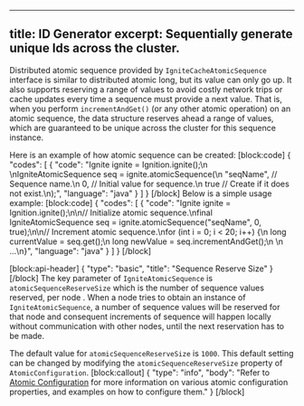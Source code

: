 --------------
title: ID Generator
excerpt: Sequentially generate unique Ids across the cluster.
--------------

Distributed atomic sequence provided by `IgniteCacheAtomicSequence`  interface is similar to distributed atomic long, but its value can only go up. It also supports reserving a range of values to avoid costly network trips or cache updates every time a sequence must provide a next value. That is, when you perform `incrementAndGet()` (or any other atomic operation) on an atomic sequence, the data structure reserves ahead a range of values, which are guaranteed to be unique across the cluster for this sequence instance. 

Here is an example of how atomic sequence can be created:
[block:code]
{
  "codes": [
    {
      "code": "Ignite ignite = Ignition.ignite();\n \nIgniteAtomicSequence seq = ignite.atomicSequence(\n    \"seqName\", // Sequence name.\n    0,       // Initial value for sequence.\n    true     // Create if it does not exist.\n);",
      "language": "java"
    }
  ]
}
[/block]
Below is a simple usage example:
[block:code]
{
  "codes": [
    {
      "code": "Ignite ignite = Ignition.ignite();\n\n// Initialize atomic sequence.\nfinal IgniteAtomicSequence seq = ignite.atomicSequence(\"seqName\", 0, true);\n\n// Increment atomic sequence.\nfor (int i = 0; i < 20; i++) {\n  long currentValue = seq.get();\n  long newValue = seq.incrementAndGet();\n  \n  ...\n}",
      "language": "java"
    }
  ]
}
[/block]

[block:api-header]
{
  "type": "basic",
  "title": "Sequence Reserve Size"
}
[/block]
The key parameter of `IgniteAtomicSequence` is `atomicSequenceReserveSize` which is the number of sequence values reserved, per node .  When a node tries to obtain an instance of `IgniteAtomicSequence`, a number of sequence values will be reserved for that node and consequent increments of sequence will happen locally without communication with other nodes, until the next reservation has to be made. 

The default value for `atomicSequenceReserveSize` is `1000`. This default setting can be changed by modifying the `atomicSequenceReserveSize` property of `AtomicConfiguration`. 
[block:callout]
{
  "type": "info",
  "body": "Refer to [Atomic Configuration](/docs/atomic-types#atomic-configuration) for more information on various atomic configuration properties, and examples on how to configure them."
}
[/block]